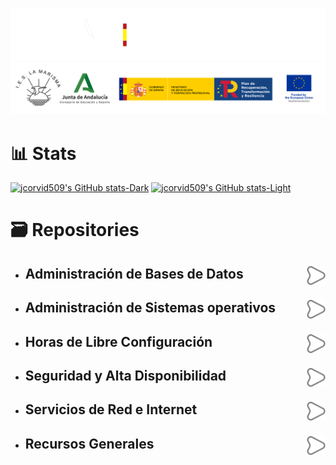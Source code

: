 ![](https://raw.githubusercontent.com/jcorvid509/.resGen/dbf0397a38c3e0828d9bd164f719d77f3d977cda/_bannerD.png#gh-dark-mode-only)
![](https://raw.githubusercontent.com/jcorvid509/.resGen/dbf0397a38c3e0828d9bd164f719d77f3d977cda/_bannerL.png#gh-light-mode-only)

# 📊 Stats

[![jcorvid509's GitHub stats-Dark](https://github-readme-stats.vercel.app/api?username=jcorvid509&show_icons=true&theme=github_dark_dimmed#gh-dark-mode-only)](https://github.com/anuraghazra/github-readme-stats#gh-dark-mode-only)
[![jcorvid509's GitHub stats-Light](https://github-readme-stats.vercel.app/api?username=jcorvid509&show_icons=true&theme=default#gh-light-mode-only)](https://github.com/anuraghazra/github-readme-stats#gh-light-mode-only)

# 🗃️ Repositories
  
- ## Administración de Bases de Datos       <a href="https://github.com/jcorvid509/ABD/blob/main/README.md"><img src="https://raw.githubusercontent.com/jcorvid509/.resGen/dbf0397a38c3e0828d9bd164f719d77f3d977cda/_arrow.svg" width="30" align="right"></a>

- ## Administración de Sistemas operativos  <a href="https://github.com/jcorvid509/ASO/blob/main/README.md"><img src="https://raw.githubusercontent.com/jcorvid509/.resGen/dbf0397a38c3e0828d9bd164f719d77f3d977cda/_arrow.svg" width="30" align="right"></a>

- ## Horas de Libre Configuración           <a href="https://github.com/jcorvid509/HLC/blob/main/README.md"><img src="https://raw.githubusercontent.com/jcorvid509/.resGen/dbf0397a38c3e0828d9bd164f719d77f3d977cda/_arrow.svg" width="30" align="right"></a>
  
- ## Seguridad y Alta Disponibilidad        <a href="https://github.com/jcorvid509/SAD/blob/main/README.md"><img src="https://raw.githubusercontent.com/jcorvid509/.resGen/dbf0397a38c3e0828d9bd164f719d77f3d977cda/_arrow.svg" width="30" align="right"></a>

- ## Servicios de Red e Internet            <a href="https://github.com/jcorvid509/SREI/blob/main/README.md"><img src="https://raw.githubusercontent.com/jcorvid509/.resGen/dbf0397a38c3e0828d9bd164f719d77f3d977cda/_arrow.svg" width="30" align="right"></a>

- ## Recursos Generales                     <a href="https://github.com/jcorvid509/.resGen"><img src="https://raw.githubusercontent.com/jcorvid509/.resGen/dbf0397a38c3e0828d9bd164f719d77f3d977cda/_arrow.svg" width="30" align="right"></a>

<!--
**jcorvid509/jcorvid509** is a ✨ _special_ ✨ repository because its `README.md` (this file) appears on your GitHub profile.

Here are some ideas to get you started:

- 🔭 I’m currently working on ...
- 🌱 I’m currently learning ...
- 👯 I’m looking to collaborate on ...
- 🤔 I’m looking for help with ...
- 💬 Ask me about ...
- 📫 How to reach me: ...
- 😄 Pronouns: ...
- ⚡ Fun fact: ...
-->


